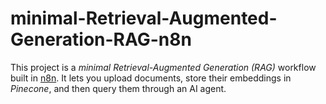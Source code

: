 # minimal-Retrieval-Augmented-Generation-RAG-n8n
This project is a *minimal Retrieval-Augmented Generation (RAG)* workflow built in [n8n](https://n8n.io).   It lets you upload documents, store their embeddings in *Pinecone*, and then query them through an AI agent.
